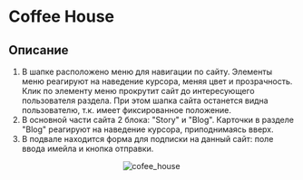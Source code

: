 # Coffee House

## Описание

1. В шапке расположено меню для навигации по сайту. 
   Элементы меню реагируют на наведение курсора, меняя цвет и прозрачность.
   Клик по элементу меню прокрутит сайт до интересующего пользователя раздела. При этом шапка сайта останется видна пользователю, т.к. имеет фиксированное положение.  
2. В основной части сайта 2 блока: "Story" и "Blog". Карточки в разделе "Blog" реагируют на наведение курсора, приподнимаясь вверх.
3. В подвале находится форма для подписки на данный сайт: поле ввода имейла и кнопка отправки. 

<p align="center">
  <img src="https://user-images.githubusercontent.com/121432966/213863241-3efe3f7b-5744-43de-b071-175474796f35.png" alt="cofee_house"/>
</p>

